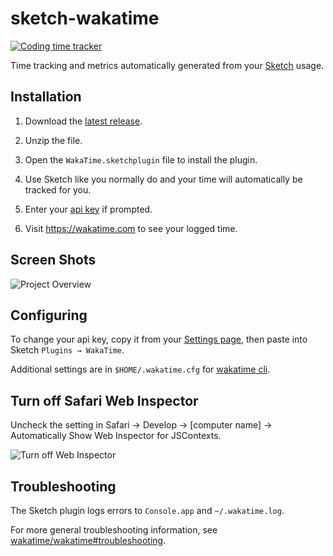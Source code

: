 # sketch-wakatime

[![Coding time tracker](https://wakatime.com/badge/github/wakatime/sketch-wakatime.svg)](https://wakatime.com/badge/github/wakatime/sketch-wakatime)

Time tracking and metrics automatically generated from your [Sketch](http://www.sketchapp.com/) usage.


## Installation


1. Download the [latest release](https://github.com/wakatime/sketch-wakatime/releases/latest).

2. Unzip the file.

3. Open the `WakaTime.sketchplugin` file to install the plugin.

4. Use Sketch like you normally do and your time will automatically be tracked for you.

5. Enter your [api key](https://wakatime.com/settings#apikey) if prompted.

6. Visit <https://wakatime.com> to see your logged time.


## Screen Shots

![Project Overview](https://wakatime.com/static/img/ScreenShots/Screen-Shot-2016-03-21.png)


## Configuring

To change your api key, copy it from your [Settings page](https://wakatime.com/settings#apikey), then paste into Sketch `Plugins → WakaTime`.

Additional settings are in `$HOME/.wakatime.cfg` for [wakatime cli](https://github.com/wakatime/wakatime#configuring).


## Turn off Safari Web Inspector

Uncheck the setting in Safari → Develop → [computer name] → Automatically Show Web Inspector for JSContexts.

![Turn off Web Inspector](./safari-web-inspector.png)


## Troubleshooting

The Sketch plugin logs errors to `Console.app` and `~/.wakatime.log`.

For more general troubleshooting information, see [wakatime/wakatime#troubleshooting](https://github.com/wakatime/wakatime#troubleshooting).
